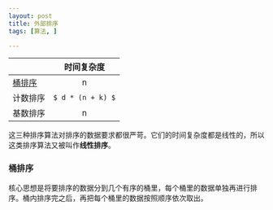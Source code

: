 ```yaml
---
layout: post
title: 外部排序
tags: [算法, ]

---
```


| &nbsp; | 时间复杂度 |
| :-------- |:------:|
| [桶排序](https://github.com/sofkyle/Algorithm/blob/master/LeetCodePrj/Java/leetcode/medium/page10/SortAnArray.java) | n |
| 计数排序 | `$ d * (n + k) $` |
| 基数排序 | n |

这三种排序算法对排序的数据要求都很严苛。它们的时间复杂度都是线性的，所以这类排序算法又被叫作**线性排序**。  

### 桶排序
核心思想是将要排序的数据分到几个有序的桶里，每个桶里的数据单独再进行排序。桶内排序完之后，再把每个桶里的数据按照顺序依次取出。